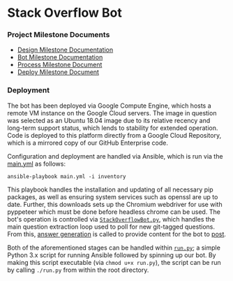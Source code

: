 # Stack Overflow Bot

### Project Milestone Documents
- [Design Milestone Documentation](./docs/DESIGN.md)
- [Bot Milestone Documentation](./docs/BOT.md)
- [Process Milestone Document](./docs/PROCESS.md)
- [Deploy Milestone Document](./docs/DEPLOY.md)

### Deployment

The bot has been deployed via Google Compute Engine, which hosts a remote VM instance on the Google Cloud servers.
The image in question was selected as an Ubuntu 18.04 image due to its relative recency and long-term support status, which lends to stability for extended operation.
Code is deployed to this platform directly from a Google Cloud Repository, which is a mirrored copy of our GitHub Enterprise code.

Configuration and deployment are handled via Ansible, which is run via the [main.yml](/main.yml) as follows: 
```
ansible-playbook main.yml -i inventory
``` 
This playbook handles the installation and updating of all necessary pip packages, as well as ensuring system services such as openssl are up to date.
Further, this downloads sets up the Chromium webdriver for use with pyppeteer which must be done before headless chrome can be used.
The bot's operation is controlled via [`StackOverflowBot.py`](/StackOverflowBot.py), which handles the main question extraction loop used to poll for new git-tagged questions.
From this, [answer generation](answergenerator.py) is called to provide content for the bot to [post](poster.py).

Both of the aforementioned stages can be handled within [`run.py`](run.py); a simple Python 3.x script for running Ansible followed by spinning up our bot.
By making this script executable (via `chmod u+x run.py`), the script can be run by calling `./run.py` from within the root directory. 
